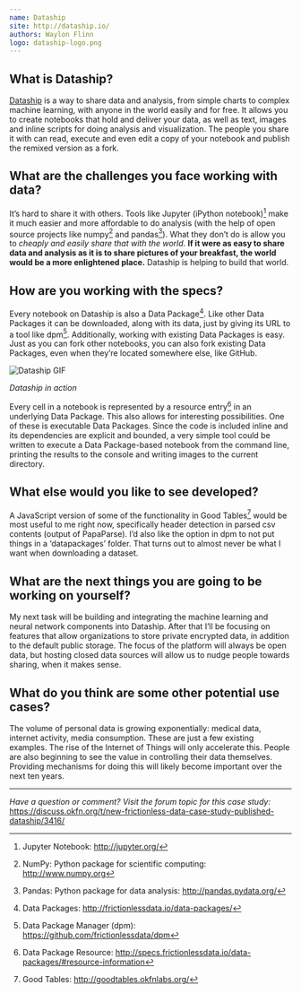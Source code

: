 ```yaml
---
name: Dataship
site: http://dataship.io/
authors: Waylon Flinn
logo: dataship-logo.png
---
```


## What is Dataship?

[Dataship](https://dataship.io/) is a way to share data and analysis,
from simple charts to complex machine learning, with anyone in the
world easily and for free. It allows you to create notebooks that hold
and deliver your data, as well as text, images and inline scripts for
doing analysis and visualization. The people you share it with can
read, execute and even edit a copy of your notebook and publish the
remixed version as a fork.

## What are the challenges you face working with data?

It’s hard to share it with others. Tools like Jupyter (iPython
notebook)[^jupyter] make it much easier and more affordable to do
analysis (with the help of open source projects like numpy[^numpy] and
pandas[^pandas]). What they don’t do is allow you to *cheaply and
easily share that with the world*. **If it were as easy to share data
and analysis as it is to share pictures of your breakfast, the world
would be a more enlightened place.** Dataship is helping to build that
world.

## How are you working with the specs?

Every notebook on Dataship is also a Data Package[^datapackage]. Like
other Data Packages it can be downloaded, along with its data, just by
giving its URL to a tool like dpm[^dpm]. Additionally, working with
existing Data Packages is easy. Just as you can fork other notebooks,
you can also fork existing Data Packages, even when they’re located
somewhere else, like GitHub.

![Dataship GIF](/img/case-studies/dataship.gif)

*Dataship in action*

Every cell in a notebook is represented by a resource entry[^resource]
in an underlying Data Package. This also allows for interesting
possibilities. One of these is executable Data Packages. Since the
code is included inline and its dependencies are explicit and bounded,
a very simple tool could be written to execute a Data Package-based
notebook from the command line, printing the results to the console
and writing images to the current directory.

## What else would you like to see developed?

A JavaScript version of some of the functionality in Good
Tables[^goodtables] would be most useful to me right now, specifically
header detection in parsed csv contents (output of PapaParse). I’d
also like the option in dpm to not put things in a ‘datapackages’
folder. That turns out to almost never be what I want when downloading
a dataset.

## What are the next things you are going to be working on yourself?

My next task will be building and integrating the machine learning and
neural network components into Dataship. After that I’ll be focusing
on features that allow organizations to store private encrypted data,
in addition to the default public storage. The focus of the platform
will always be open data, but hosting closed data sources will allow
us to nudge people towards sharing, when it makes sense.

## What do you think are some other potential use cases?

The volume of personal data is growing exponentially: medical data,
internet activity, media consumption. These are just a few existing
examples. The rise of the Internet of Things will only accelerate
this. People are also beginning to see the value in controlling their
data themselves. Providing mechanisms for doing this will likely
become important over the next ten years.

---

*Have a question or comment?  Visit the forum topic for this case study:*
https://discuss.okfn.org/t/new-frictionless-data-case-study-published-dataship/3416/

[^jupyter]: Jupyter Notebook: <http://jupyter.org/>
[^resource]: Data Package Resource: <http://specs.frictionlessdata.io/data-packages/#resource-information>
[^numpy]: NumPy: Python package for scientific computing: <http://www.numpy.org>
[^pandas]: Pandas: Python package for data analysis: <http://pandas.pydata.org/>
[^datapackage]: Data Packages: <http://frictionlessdata.io/data-packages/>
[^dpm]: Data Package Manager (dpm): <https://github.com/frictionlessdata/dpm>
[^goodtables]: Good Tables: <http://goodtables.okfnlabs.org/>
